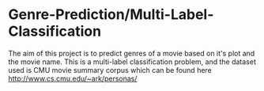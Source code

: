 # Genre-Prediction/Multi-Label-Classification
The aim of this project is to predict genres of a movie based on it's plot and the movie name. This is a multi-label classification problem, and the dataset used is CMU movie summary corpus which can be found here http://www.cs.cmu.edu/~ark/personas/
